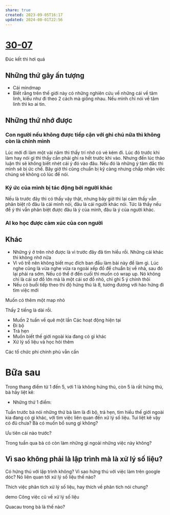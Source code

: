 ```yaml
---
share: true
created: 2023-09-05T16:17
updated: 2024-08-01T22:56
---
```

# [30-07](30-07.md)
Đúc kết thì hơi quá
## Những thứ gây ấn tượng
- Cái mindmap
- Biết rằng trên thế giới này có những nghiên cứu về những cái về tâm linh, kiểu như đi theo 2 cách mà giống nhau. Nếu mình chỉ nói về tâm linh thì ko ai tin. 

## Những thứ nhớ được
### Con người nếu không được tiếp cận với ghi chú nữa thì không còn là chính mình
Lúc mới đi làm một vài năm thì thấy trí nhớ có vẻ kém đi. Lúc đó trước khi làm hay nói gì thì thấy cần phải ghi ra hết trước khi vào. Nhưng đến lúc thảo luận thì sẽ không biết nhét cái ý đó vào đâu. Nếu đó là những ý tâm đắc thì mình sẽ bị ức chế. Bây giờ thì cũng chuẩn bị kỹ càng nhưng chấp nhận việc chúng sẽ không có lúc để nói.

### Ký ức của mình bị tác động bởi người khác
Nếu là trước đây thì có thấy vậy thật, nhưng bây giờ thì lại cảm thấy vẫn phân biệt rõ đâu là cái mình nói, đâu là cái người khác nói. Tức là thấy nếu để ý thì vẫn phân biệt được đâu là ý của mình, đâu là ý của người khác.

### AI ko học được cảm xúc của con người

## Khác
- Những ý ở trên nhớ được là vì trước đây đã tìm hiểu rồi. Những cái khác thì không nhớ nữa
- Vì vô trễ nên không biết mục đích ban đầu làm bài này để làm gì. Lúc nghe cũng là vừa nghe vừa ra ngoài xếp đồ để chuẩn bị về nhà, sau đó lại phải ra sớm. Nếu có thể ở đến cuối thì muốn có wrap up. Nó không chỉ là cái sơ đồ lớn mà là một cái sơ đồ nhỏ, chỉ ghi 5 ý chính thôi
- Nếu có buổi tiếp theo thì độ hứng thú là 8, tương đương với hào hứng đi tìm việc mới

Muốn có thêm một map nhỏ 

Thấy 2 tiếng là dài rồi. 






- Muốn 2 tuần về quê một lần
Các hoạt động hiện tại
- Đi bộ 
- Trả hẹn
- Muốn biết thế giới ngoài kia đang có gì khác
- Xử lý số liệu và học hỏi thêm

Các tổ chức phi chính phủ vẫn cần

# Bữa sau
Trong thang điểm từ 1 đến 5, với 1 là không hứng thú, còn 5 là rất hứng thú, bà hãy liệt kê:
- Những thứ 1 điểm:

Tuần trước bà nói những thứ bà làm là đi bộ, trả hẹn, tìm hiểu thế giới ngoài kia đang có gì khác, với tìm việc liên quan đến xử lý số liệu. Tui liệt kê vậy có đủ chưa? Bà có muốn bổ sung gì không?

Ưu tiên cái nào trước? 

Trong tuần qua bà có còn làm những gì ngoài những việc này không?

## Vì sao không phải là lập trình mà là xử lý số liệu?
Có hứng thú với lập trình không?
Vì sao hứng thú với việc làm trên google dóc? Nó liên quan tới xử lý số liệu thế nào?

Thích việc phân tích xử lý số liệu, hay thích về phân tích nói chung? 

demo Công việc cũ về xử lý số liệu


Quacau trong bà là thế nào? 